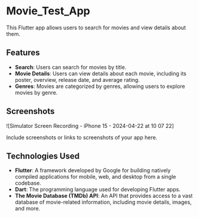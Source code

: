 # Movie_Test_App

This Flutter app allows users to search for movies and view details about them.

## Features

- **Search**: Users can search for movies by title.
- **Movie Details**: Users can view details about each movie, including its poster, overview, release date, and average rating.
- **Genres**: Movies are categorized by genres, allowing users to explore movies by genre.

## Screenshots

![Simulator Screen Recording - iPhone 15 - 2024-04-22 at 10 07 22]


Include screenshots or links to screenshots of your app here.

## Technologies Used

- **Flutter**: A framework developed by Google for building natively compiled applications for mobile, web, and desktop from a single codebase.
- **Dart**: The programming language used for developing Flutter apps.
- **The Movie Database (TMDb) API**: An API that provides access to a vast database of movie-related information, including movie details, images, and more.
